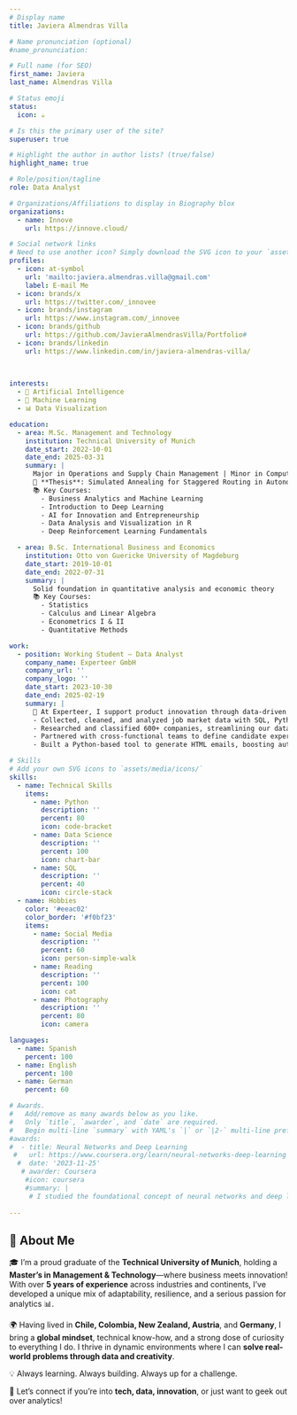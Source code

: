 ```yaml
---
# Display name
title: Javiera Almendras Villa

# Name pronunciation (optional)
#name_pronunciation: 

# Full name (for SEO)
first_name: Javiera
last_name: Almendras Villa

# Status emoji
status:
  icon: ☕️

# Is this the primary user of the site?
superuser: true

# Highlight the author in author lists? (true/false)
highlight_name: true

# Role/position/tagline
role: Data Analyst

# Organizations/Affiliations to display in Biography blox
organizations:
  - name: Innove
    url: https://innove.cloud/

# Social network links
# Need to use another icon? Simply download the SVG icon to your `assets/media/icons/` folder.
profiles:
  - icon: at-symbol
    url: 'mailto:javiera.almendras.villa@gmail.com'
    label: E-mail Me
  - icon: brands/x
    url: https://twitter.com/_innovee
  - icon: brands/instagram
    url: https://www.instagram.com/_innovee
  - icon: brands/github
    url: https://github.com/JavieraAlmendrasVilla/Portfolio#
  - icon: brands/linkedin
    url: https://www.linkedin.com/in/javiera-almendras-villa/
  
  

interests:
  - 🌟 Artificial Intelligence
  - 🤖 Machine Learning
  - 📊 Data Visualization

education:
  - area: M.Sc. Management and Technology  
    institution: Technical University of Munich  
    date_start: 2022-10-01  
    date_end: 2025-03-31  
    summary: |
      Major in Operations and Supply Chain Management | Minor in Computer Engineering  
      🧠 **Thesis**: Simulated Annealing for Staggered Routing in Autonomous Mobility-on-Demand  
      📚 Key Courses:  
        - Business Analytics and Machine Learning  
        - Introduction to Deep Learning  
        - AI for Innovation and Entrepreneurship  
        - Data Analysis and Visualization in R  
        - Deep Reinforcement Learning Fundamentals

  - area: B.Sc. International Business and Economics  
    institution: Otto von Guericke University of Magdeburg  
    date_start: 2019-10-01  
    date_end: 2022-07-31  
    summary: |
      Solid foundation in quantitative analysis and economic theory  
      📚 Key Courses:  
        - Statistics  
        - Calculus and Linear Algebra  
        - Econometrics I & II  
        - Quantitative Methods

work:
  - position: Working Student – Data Analyst  
    company_name: Experteer GmbH  
    company_url: ''  
    company_logo: ''  
    date_start: 2023-10-30  
    date_end: 2025-02-19  
    summary: |
      🚀 At Experteer, I support product innovation through data-driven insights:  
      - Collected, cleaned, and analyzed job market data with SQL, Python, and Excel to improve ML models  
      - Researched and classified 600+ companies, streamlining our database for more accurate search results  
      - Partnered with cross-functional teams to define candidate expertise and enhance talent matching—cutting delivery time by 50%  
      - Built a Python-based tool to generate HTML emails, boosting automation and saving 90% of manual effort

# Skills
# Add your own SVG icons to `assets/media/icons/`
skills:
  - name: Technical Skills
    items:
      - name: Python
        description: ''
        percent: 80
        icon: code-bracket
      - name: Data Science
        description: ''
        percent: 100
        icon: chart-bar
      - name: SQL
        description: ''
        percent: 40
        icon: circle-stack
  - name: Hobbies
    color: '#eeac02'
    color_border: '#f0bf23'
    items:
      - name: Social Media
        description: ''
        percent: 60
        icon: person-simple-walk
      - name: Reading
        description: ''
        percent: 100
        icon: cat
      - name: Photography
        description: ''
        percent: 80
        icon: camera

languages:
  - name: Spanish
    percent: 100
  - name: English
    percent: 100
  - name: German
    percent: 60

# Awards.
#   Add/remove as many awards below as you like.
#   Only `title`, `awarder`, and `date` are required.
#   Begin multi-line `summary` with YAML's `|` or `|2-` multi-line prefix and indent 2 spaces below.
#awards:
#  - title: Neural Networks and Deep Learning
 #   url: https://www.coursera.org/learn/neural-networks-deep-learning
  #  date: '2023-11-25'
   # awarder: Coursera
    #icon: coursera
    #summary: |
     # I studied the foundational concept of neural networks and deep learning. By the end, I was familiar with the significant technological trends driving the rise of deep learning; build, train, and apply fully connected deep neural networks; implement efficient (vectorized) neural networks; identify key parameters in a neural network’s architecture; and apply deep learning to your own applications.
  
---
```


## 👋 About Me



🎓 I’m a proud graduate of the **Technical University of Munich**, holding a **Master’s in Management & Technology**—where business meets innovation! With over **5 years of experience** across industries and continents, I’ve developed a unique mix of adaptability, resilience, and a serious passion for analytics 📊.


🌍 Having lived in **Chile, Colombia, New Zealand, Austria**, and **Germany**, I bring a **global mindset**, technical know-how, and a strong dose of curiosity to everything I do. I thrive in dynamic environments where I can **solve real-world problems through data and creativity**.

💡 Always learning. Always building. Always up for a challenge.

🤝 Let’s connect if you’re into **tech, data, innovation**, or just want to geek out over analytics!

